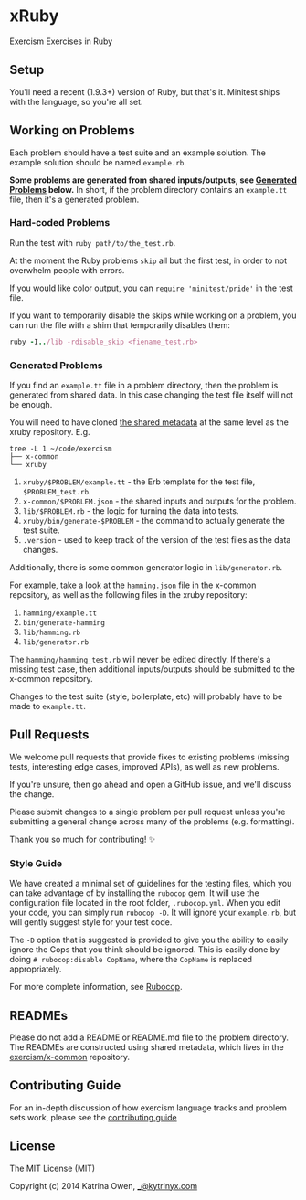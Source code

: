 # xRuby

Exercism Exercises in Ruby

## Setup

You'll need a recent (1.9.3+) version of Ruby, but that's it. Minitest ships
with the language, so you're all set.

## Working on Problems

Each problem should have a test suite and an example solution.
The example solution should be named `example.rb`.

**Some problems are generated from shared inputs/outputs, see
[Generated Problems](#generated-problems) below.** In short, if
the problem directory contains an `example.tt` file, then it's a
generated problem.

### Hard-coded Problems

Run the test with `ruby path/to/the_test.rb`.

At the moment the Ruby problems `skip` all but the first test, in order to not
overwhelm people with errors.

If you would like color output, you can `require 'minitest/pride'` in
the test file.

If you want to temporarily disable the skips while working on a problem, you can
run the file with a shim that temporarily disables them:


```ruby
ruby -I../lib -rdisable_skip <fiename_test.rb>
```

### Generated Problems

If you find an `example.tt` file in a problem directory, then the problem is
generated from shared data. In this case changing the test file itself will
not be enough.

You will need to have cloned [the shared metadata](https://github.com/exercism/x-common)
at the same level as the xruby repository. E.g.

```
tree -L 1 ~/code/exercism
├── x-common
└── xruby
```

1. `xruby/$PROBLEM/example.tt` - the Erb template for the test file, `$PROBLEM_test.rb`.
1. `x-common/$PROBLEM.json` - the shared inputs and outputs for the problem.
1. `lib/$PROBLEM.rb` - the logic for turning the data into tests.
1. `xruby/bin/generate-$PROBLEM` - the command to actually generate the test suite.
1. `.version` - used to keep track of the version of the test files as the data changes.

Additionally, there is some common generator logic in `lib/generator.rb`.

For example, take a look at the `hamming.json` file in the x-common repository, as well
as the following files in the xruby repository:

1. `hamming/example.tt`
1. `bin/generate-hamming`
1. `lib/hamming.rb`
1. `lib/generator.rb`

The `hamming/hamming_test.rb` will never be edited directly. If there's a missing test case,
then additional inputs/outputs should be submitted to the x-common repository.

Changes to the test suite (style, boilerplate, etc) will probably have to be made to
`example.tt`.

## Pull Requests

We welcome pull requests that provide fixes to existing problems (missing
tests, interesting edge cases, improved APIs), as well as new problems.

If you're unsure, then go ahead and open a GitHub issue, and we'll discuss the
change.

Please submit changes to a single problem per pull request unless you're
submitting a general change across many of the problems (e.g. formatting).

Thank you so much for contributing! :sparkles:

### Style Guide

We have created a minimal set of guidelines for the testing files, which
you can take advantage of by installing the `rubocop` gem.  It will use
the configuration file located in the root folder, `.rubocop.yml`.  When
you edit your code, you can simply run `rubocop -D`.  It will ignore
your `example.rb`, but will gently suggest style for your test code.

The `-D` option that is suggested is provided to give you the ability to
easily ignore the Cops that you think should be ignored.  This is easily
done by doing `# rubocop:disable CopName`, where the `CopName` is replaced
appropriately.

For more complete information, see [Rubocop](http://batsov.com/rubocop/).

## READMEs

Please do not add a README or README.md file to the problem directory. The
READMEs are constructed using shared metadata, which lives in the
[exercism/x-common](https://github.com/exercism/x-common) repository.

## Contributing Guide

For an in-depth discussion of how exercism language tracks and problem sets
work, please see the [contributing guide](https://github.com/exercism/x-api/blob/master/CONTRIBUTING.md#the-exercise-data)

## License

The MIT License (MIT)

Copyright (c) 2014 Katrina Owen, _@kytrinyx.com
